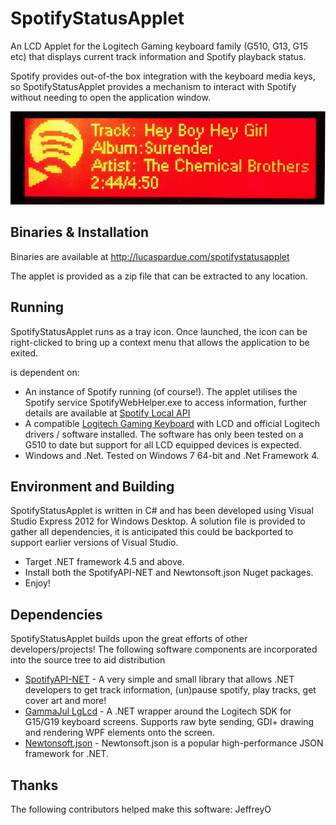 SpotifyStatusApplet
===================

An LCD Applet for the Logitech Gaming keyboard family (G510, G13, G15 etc) that displays current track information and Spotify playback status.

Spotify provides out-of-the box integration with the keyboard media keys, so SpotifyStatusApplet provides a mechanism to interact with Spotify without needing to open the application window.


![alt text](Example.jpg "Example display of SpotifyStatusApplet")

Binaries & Installation
--------------------------------------
Binaries are available at http://lucaspardue.com/spotifystatusapplet

The applet is provided as a zip file that can be extracted to any location.

Running
--------------------------------------

SpotifyStatusApplet runs as a tray icon. Once launched, the icon can be right-clicked to bring up a context menu that allows the application to be exited.

is dependent on:

- An instance of Spotify running (of course!). The applet utilises the Spotify service SpotifyWebHelper.exe to access information, further details are available at [Spotify Local API](https://code.google.com/p/spotify-local-api/)
- A compatible [Logitech Gaming Keyboard](http://gaming.logitech.com/en-gb/gaming-keyboards) with LCD and official Logitech drivers / software installed. The software has only been tested on a G510 to date but support for all LCD equipped devices is expected.
- Windows and .Net. Tested on Windows 7 64-bit and .Net Framework 4.

Environment and Building
--------------------------------------

SpotifyStatusApplet is written in C# and has been developed using Visual Studio Express 2012 for Windows Desktop. A solution file is provided to gather all dependencies, it is anticipated this could be backported to support earlier versions of Visual Studio.

* Target .NET framework 4.5 and above.
* Install both the SpotifyAPI-NET and Newtonsoft.json Nuget packages.
* Enjoy!

Dependencies
--------------------------------------

SpotifyStatusApplet builds upon the great efforts of other developers/projects! The following software components are incorporated into the source tree to aid distribution

- [SpotifyAPI-NET](https://github.com/JohnnyCrazy/SpotifyAPI-NET) - A very simple and small library that allows .NET developers to get track information, (un)pause spotify, play tracks, get cover art and more! 
- [GammaJul LgLcd](http://gjlglcd.codeplex.com/) - A .NET wrapper around the Logitech SDK for G15/G19 keyboard screens. Supports raw byte sending, GDI+ drawing and rendering WPF elements onto the screen.
- [Newtonsoft.json](https://github.com/JamesNK/Newtonsoft.Json) - Newtonsoft.json is a popular high-performance JSON framework for .NET.

Thanks
--------------------------------------

The following contributors helped make this software:
JeffreyO